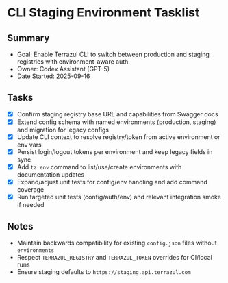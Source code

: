 # CLI Staging Environment Tasklist

## Summary

- Goal: Enable Terrazul CLI to switch between production and staging registries with environment-aware auth.
- Owner: Codex Assistant (GPT-5)
- Date Started: 2025-09-16

## Tasks

- [x] Confirm staging registry base URL and capabilities from Swagger docs
- [x] Extend config schema with named environments (production, staging) and migration for legacy configs
- [x] Update CLI context to resolve registry/token from active environment or env vars
- [x] Persist login/logout tokens per environment and keep legacy fields in sync
- [x] Add `tz env` command to list/use/create environments with documentation updates
- [x] Expand/adjust unit tests for config/env handling and add command coverage
- [x] Run targeted unit tests (config/auth/env) and relevant integration smoke if needed

## Notes

- Maintain backwards compatibility for existing `config.json` files without `environments`
- Respect `TERRAZUL_REGISTRY` and `TERRAZUL_TOKEN` overrides for CI/local runs
- Ensure staging defaults to `https://staging.api.terrazul.com`

